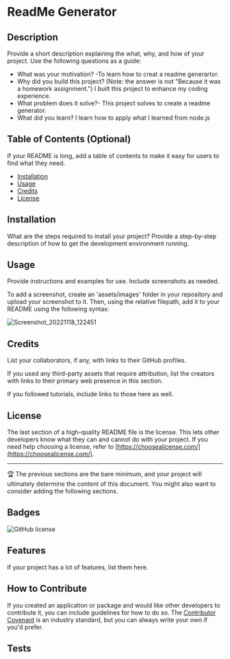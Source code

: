 # ReadMe Generator

  ## Description

Provide a short description explaining the what, why, and how of your project. Use the following questions as a guide:

- What was your motivation? -To learn how to creat a readme generartor.
- Why did you build this project? (Note: the answer is not "Because it was a homework assignment.") I built this project to enhance my coding experience.
- What problem does it solve?- This project solves to create a readme generator. 
- What did you learn? I learn how to apply what I learned from node.js

## Table of Contents (Optional)

If your README is long, add a table of contents to make it easy for users to find what they need.

- [Installation](#installation)
- [Usage](#usage)
- [Credits](#credits)
- [License](#license)
## Installation

What are the steps required to install your project? Provide a step-by-step description of how to get the development environment running.

## Usage

Provide instructions and examples for use. Include screenshots as needed.

To add a screenshot, create an 'assets/images' folder in your repository and upload your screenshot to it. Then, using the relative filepath, add it to your README using the following syntax:
    
![Screenshot_20221118_122451](https://user-images.githubusercontent.com/112784768/202795965-38da012e-9f6f-4725-af90-73db9c66dad4.png)

## Credits

List your collaborators, if any, with links to their GitHub profiles.

If you used any third-party assets that require attribution, list the creators with links to their primary web presence in this section.

If you followed tutorials, include links to those here as well.

## License

The last section of a high-quality README file is the license. This lets other developers know what they can and cannot do with your project. If you need help choosing a license, refer to [https://choosealicense.com/](https://choosealicense.com/).

---

🏆 The previous sections are the bare minimum, and your project will ultimately determine the content of this document. You might also want to consider adding the following sections.

## Badges

![GitHub license](https://img.shields.io/badge/license-undefined-green.svg)

## Features

If your project has a lot of features, list them here.

## How to Contribute

If you created an application or package and would like other developers to contribute it, you can include guidelines for how to do so. The [Contributor Covenant](https://www.contributor-covenant.org/) is an industry standard, but you can always write your own if you'd prefer.

## Tests
